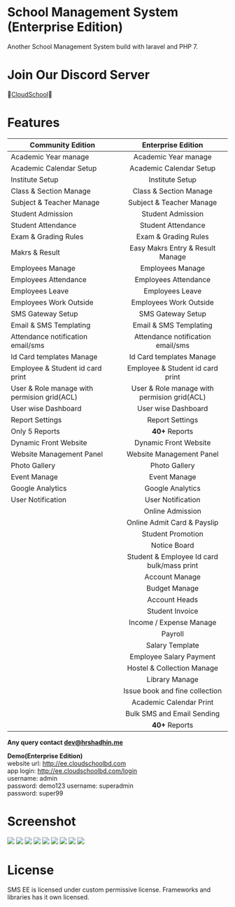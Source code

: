 # School Management System (Enterprise Edition)
Another School Management System build with laravel and PHP 7.

# Join Our Discord Server
:mega:[CloudSchool](https://discord.gg/7rXyuu8):mega:

# Features
|   Community Edition   |   Enterprise Edition   |
|-----------------------|:-------------------------:|
| Academic Year manage  | Academic Year manage   |
| Academic Calendar Setup | Academic Calendar Setup |
| Institute Setup | Institute Setup |
| Class & Section Manage | Class & Section Manage |
| Subject & Teacher Manage | Subject & Teacher Manage |
| Student Admission | Student Admission |
| Student Attendance |  Student Attendance |
| Exam & Grading Rules | Exam & Grading Rules |
| Makrs & Result | Easy Makrs Entry & Result Manage |
| Employees Manage | Employees Manage |
| Employees Attendance | Employees Attendance | 
| Employees Leave | Employees Leave |
| Employees Work Outside | Employees Work Outside |
| SMS Gateway Setup  | SMS Gateway Setup |
| Email & SMS Templating  | Email & SMS Templating |
| Attendance notification email/sms  | Attendance notification email/sms |
| Id Card templates Manage | Id Card templates Manage |
| Employee & Student id card print | Employee & Student id card print |
| User & Role manage with permision grid(ACL) | User & Role manage with permision grid(ACL) |
| User wise Dashboard | User wise Dashboard
| Report Settings | Report Settings |
| Only 5 Reports | **40+** Reports |
| Dynamic Front Website | Dynamic Front Website |
| Website Management Panel |  Website Management Panel
| Photo Gallery | Photo Gallery | 
| Event Manage | Event Manage |
| Google Analytics | Google Analytics |
| User Notification | User Notification |
|                   | Online Admission |
|                   | Online Admit Card & Payslip |
|                   | Student Promotion |
|                   | Notice Board |
|                   | Student & Employee Id card bulk/mass print |
|                   | Account Manage |
|                   | Budget Manage |
|                   | Account Heads |
|                   | Student Invoice |
|                   | Income / Expense Manage |
|                   | Payroll |
|                   | Salary Template |
|                   | Employee Salary Payment |
|                   | Hostel & Collection Manage |
|                   | Library Manage |
|                   | Issue book and fine collection |
|                   | Academic Calendar Print |
|                   | Bulk SMS and Email Sending |
|                   | **40+** Reports |

**Any query contact [dev@hrshadhin.me](mailto:dev@hrshadhin.me)**

**Demo(Enterprise Edition)**\
website url: http://ee.cloudschoolbd.com \
app login: http://ee.cloudschoolbd.com/login \
username: admin\
password: demo123
username: superadmin\
password: super99

# Screenshot
<img src="./screenshot/ee/dashboard.png" >
<img src="./screenshot/site-dashboard.png" >
<img src="./screenshot/ee/menu.png" >
<img src="./screenshot/list.png" >
<img src="./screenshot/id1.png" >
<img src="./screenshot/ee/attendance.jpg" >
<img src="./screenshot/invoice.png" >
<img src="./screenshot/marksheet-2.jpg" >
<img src="./screenshot/accalendar.jpg" >


# License

SMS EE is licensed under custom permissive license. Frameworks and libraries has it own licensed.
